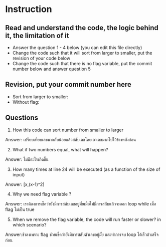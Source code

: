 ﻿# Instruction

## Read and understand the code, the logic behind it, the limitation of it
* Answer the question 1 - 4 below (you can edit this file directly)
* Change the code such that it will sort from larger to smaller, put the revision of your code below
* Change the code such that there is no flag variable, put the commit number below and answer question 5 


## Revision, put your commit number here
* Sort from larger to smaller:
* Without flag:

## Questions
1. How this code can sort number from smaller to larger
 
Answer: เปรียบเทียบเลขมากกับน้อยแล้วสลับเลขโดยเอาเลขมากไปไว้ข้างหลังก่อน

2. What if two numbers equal, what will happen? 

Answer: ไม่มีอะไรเกิดขึ้น 

3. How many times at line 24 will be executed (as a function of the size of input) 

Answer: [x,(x-1)^2]

4. Why we need flag variable ? 

Answer: เราต้องการเช็คว่ายังมีการสลับเลขอยู่มั้ยเมื่อไม่มีการสลับแล้วจะออก loop while เมื่อ flag ไม่เป็น true

5. When we remove the flag variable, the code will run faster or slower? in which scenario? 

Answer:ช้าลงเพราะ flag ช่วยเช็คว่ายังมีการสลับตัวเลขอยู่มั้ย และทำการจบ loop ได้เร็วถ้าเสร็จก่อน